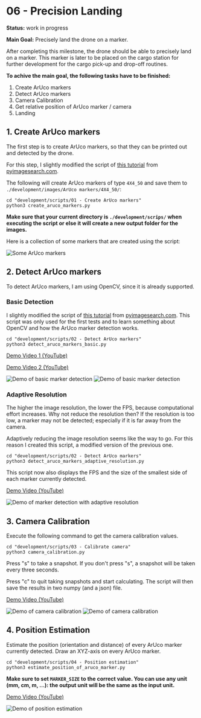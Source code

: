 # 06 - Precision Landing

**Status:** work in progress

**Main Goal:** Precisely land the drone on a marker.

After completing this milestone, the drone should be able to precisely land on
a marker. This marker is later to be placed on the cargo station for further
development for the cargo pick-up and drop-off routines.

**To achive the main goal, the following tasks have to be finished:**

1. Create ArUco markers
2. Detect ArUco markers
3. Camera Calibration
4. Get relative position of ArUco marker / camera
5. Landing

## 1. Create ArUco markers

The first step is to create ArUco markers, so that they can be printed out and
detected by the drone.

For this step, I slightly modified the script of
[this tutorial](https://pyimagesearch.com/2020/12/14/generating-aruco-markers-with-opencv-and-python/)
from [pyimagesearch.com](https://pyimagesearch.com).

The following will create ArUco markers of type `4X4_50` and save them to
`./development/images/ArUco markers/4X4_50/`:

```
cd "development/scripts/01 - Create ArUco markers"
python3 create_aruco_markers.py
```

**Make sure that your current directory is `./development/scrips/` when**
**executing the script or else it will create a new output folder for the**
**images.**

Here is a collection of some markers that are created using the script:

<img src="development/images/ArUco%20markers/4X4_50/some_ArUco_4X4_50_markers.png" alt="Some ArUco markers" style="max-width:500px;"/>

## 2. Detect ArUco markers

To detect ArUco markers, I am using OpenCV, since it is already supported.

### Basic Detection

I slightly modified the script of
[this tutorial](https://pyimagesearch.com/2020/12/21/detecting-aruco-markers-with-opencv-and-python/)
from [pyimagesearch.com](https://pyimagesearch.com). This script was only used
for the first tests and to learn something about OpenCV and how the ArUco marker
detection works.

```
cd "development/scripts/02 - Detect ArUco markers"
python3 detect_aruco_markers_basic.py
```

[Demo Video 1 (YouTube)](https://youtu.be/lQT_woZhepU)

[Demo Video 2 (YouTube)](https://youtu.be/4tGwI4AYGWk)

<img src="development/images/Demos/detect_aruco_markers_basic - 01.png" alt="Demo of basic marker detection" style="max-width:500px;"/>
<img src="development/images/Demos/detect_aruco_markers_basic - 02.png" alt="Demo of basic marker detection" style="max-width:500px;"/>

### Adaptive Resolution

The higher the image resolution, the lower the FPS, because computational effort
increases. Why not reduce the resolution then? If the resolution is too low, a
marker may not be detected; especially if it is far away from the camera.

Adaptively reducing the image resolution seems like the way to go. For this
reason I created this script, a modified version of the previous one.

```
cd "development/scripts/02 - Detect ArUco markers"
python3 detect_aruco_markers_adaptive_resolution.py
```

This script now also displays the FPS and the size of the smallest side of each
marker currently detected.

[Demo Video (YouTube)](https://youtu.be/ZQ3w_Fdb7Uw)

<img src="development/images/Demos/detect_aruco_markers_adaptive_resolution.png" alt="Demo of marker detection with adaptive resolution" style="max-width:500px;"/>

## 3. Camera Calibration

Execute the following command to get the camera calibration values.

```
cd "development/scripts/03 - Calibrate camera"
python3 camera_calibration.py
```

Press "s" to take a snapshot. If you don't press "s", a snapshot will be taken
every three seconds.

Press "c" to quit taking snapshots and start calculating. The script will then
save the results in two numpy (and a json) file.

[Demo Video (YouTube)](https://youtu.be/hQyJWiw2zvQ)

<img src="development/images/Demos/camera_calibration - 01.png" alt="Demo of camera calibration" style="max-width:500px;"/>
<img src="development/images/Demos/camera_calibration - 02.png" alt="Demo of camera calibration" style="max-width:500px;"/>

## 4. Position Estimation

Estimate the position (orientation and distance) of every ArUco marker currently
detected. Draw an XYZ-axis on every ArUco marker.

```
cd "development/scripts/04 - Position estimation"
python3 estimate_position_of_aruco_marker.py
```

**Make sure to set `MARKER_SIZE` to the correct value. You can use any unit**
**(mm, cm, m, ...): the output unit will be the same as the input unit.**

[Demo Video (YouTube)](https://youtu.be/VoU2B3yUMpY)

<img src="development/images/Demos/estimate_position_of_aruco_marker.png" alt="Demo of position estimation" style="max-width:500px;"/>
